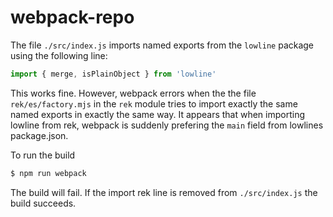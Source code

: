 # webpack-repo

The file `./src/index.js` imports named exports from the `lowline` package using the following line:

```js
import { merge, isPlainObject } from 'lowline'
```

This works fine. However, webpack errors when the the file `rek/es/factory.mjs` in the `rek` module tries to import exactly the same named exports in exactly
the same way. It appears that when importing lowline from rek, webpack is suddenly prefering the `main` field from lowlines package.json.

To run the build

```sh
$ npm run webpack
```

The build will fail. If the import rek line is removed from `./src/index.js` the build succeeds.

